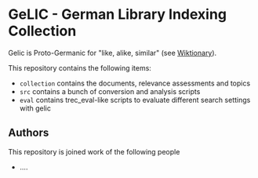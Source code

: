 # GeLIC - German Library Indexing Collection

Gelic is Proto-Germanic for "like, alike, similar" (see [Wiktionary](https://en.wiktionary.org/wiki/gelic)). 

This repository contains the following items:

- `collection` contains the documents, relevance assessments and topics
- `src` contains a bunch of conversion and analysis scripts
- `eval` contains trec_eval-like scripts to evaluate different search settings with gelic

## Authors

This repository is joined work of the following people

- ....
